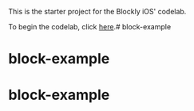 This is the starter project for the Blockly iOS' codelab.

To begin the codelab, click [here](https://developers.google.com/blockly/codelab/ios).# block-example
# block-example
# block-example
